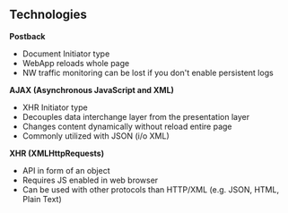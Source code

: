 ## Technologies

**Postback**
- Document Initiator type
- WebApp reloads whole page 
- NW traffic monitoring can be lost if you don't enable persistent logs

**AJAX (Asynchronous JavaScript and XML)**
- XHR Initiator type
- Decouples data interchange layer from the presentation layer
- Changes content dynamically without reload entire page
- Commonly utilized with JSON (i/o XML)

**XHR (XMLHttpRequests)**
- API in form of an object
- Requires JS enabled in web browser
- Can be used with other protocols than HTTP/XML (e.g. JSON, HTML, Plain Text)
